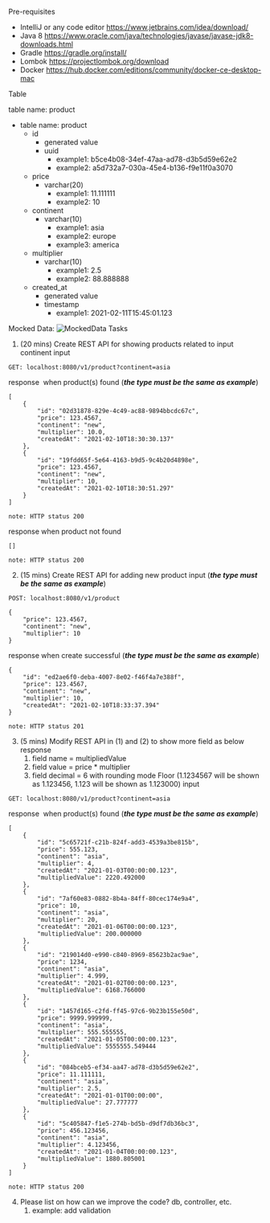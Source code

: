 Pre-requisites
- IntelliJ or any code editor https://www.jetbrains.com/idea/download/ 
- Java 8 https://www.oracle.com/java/technologies/javase/javase-jdk8-downloads.html
- Gradle https://gradle.org/install/ 
- Lombok https://projectlombok.org/download
- Docker https://hub.docker.com/editions/community/docker-ce-desktop-mac

Table

table name: product
- table name: product
	- id
		- generated value
		- uuid
			- example1: b5ce4b08-34ef-47aa-ad78-d3b5d59e62e2
			- example2: a5d732a7-030a-45e4-b136-f9e11f0a3070
	- price
		- varchar(20)
			- example1: 11.111111
			- example2: 10
	- continent
		- varchar(10)
			- example1: asia
			- example2: europe
			- example3: america
	- multiplier
		- varchar(10)
			- example1: 2.5
			- example2: 88.888888
	- created_at
		- generated value
		- timestamp
			- example1: 2021-02-11T15:45:01.123

Mocked Data:
![MockedData](https://github.com/scottbright/alpha-exam/blob/main/image/image.png?raw=true)
Tasks

1. (20 mins) Create REST API for showing products related to input continent 
input
```
GET: localhost:8080/v1/product?continent=asia
```
response  when product(s) found (***the type must be the same as example***)
```
[
    {
        "id": "02d31878-829e-4c49-ac88-9894bbcdc67c",
        "price": 123.4567,
        "continent": "new",
        "multiplier": 10.0,
        "createdAt": "2021-02-10T18:30:30.137"
    },
    {
        "id": "19fdd65f-5e64-4163-b9d5-9c4b20d4898e",
        "price": 123.4567,
        "continent": "new",
        "multiplier": 10,
        "createdAt": "2021-02-10T18:30:51.297"
    }
]

note: HTTP status 200
```
response when product not found
```
[]

note: HTTP status 200
```

2. (15 mins) Create REST API for adding new product
input (***the type must be the same as example***)
```
POST: localhost:8080/v1/product

{
    "price": 123.4567,
    "continent": "new",
    "multiplier": 10
}
```
response when create successful (***the type must be the same as example***)
```
{
    "id": "ed2ae6f0-deba-4007-8e02-f46f4a7e388f",
    "price": 123.4567,
    "continent": "new",
    "multiplier": 10,
    "createdAt": "2021-02-10T18:33:37.394"
}

note: HTTP status 201
```

3. (5 mins) Modify REST API in (1) and (2) to show more field as below response
	1. field name = multipliedValue
	2. field value = price * multiplier
	3. field decimal = 6 with rounding mode Floor (1.1234567 will be shown as 1.123456, 1.123 will be shown as 1.123000)
input
```
GET: localhost:8080/v1/product?continent=asia
```
response  when product(s) found (***the type must be the same as example***)
```
[
    {
        "id": "5c65721f-c21b-824f-add3-4539a3be815b",
        "price": 555.123,
        "continent": "asia",
        "multiplier": 4,
        "createdAt": "2021-01-03T00:00:00.123",
        "multipliedValue": 2220.492000
    },
    {
        "id": "7af60e83-0882-8b4a-84ff-80cec174e9a4",
        "price": 10,
        "continent": "asia",
        "multiplier": 20,
        "createdAt": "2021-01-06T00:00:00.123",
        "multipliedValue": 200.000000
    },
    {
        "id": "219014d0-e990-c840-8969-85623b2ac9ae",
        "price": 1234,
        "continent": "asia",
        "multiplier": 4.999,
        "createdAt": "2021-01-02T00:00:00.123",
        "multipliedValue": 6168.766000
    },
    {
        "id": "1457d165-c2fd-ff45-97c6-9b23b155e50d",
        "price": 9999.999999,
        "continent": "asia",
        "multiplier": 555.555555,
        "createdAt": "2021-01-05T00:00:00.123",
        "multipliedValue": 5555555.549444
    },
    {
        "id": "084bceb5-ef34-aa47-ad78-d3b5d59e62e2",
        "price": 11.111111,
        "continent": "asia",
        "multiplier": 2.5,
        "createdAt": "2021-01-01T00:00:00",
        "multipliedValue": 27.777777
    },
    {
        "id": "5c405847-f1e5-274b-bd5b-d9df7db36bc3",
        "price": 456.123456,
        "continent": "asia",
        "multiplier": 4.123456,
        "createdAt": "2021-01-04T00:00:00.123",
        "multipliedValue": 1880.805001
    }
]

note: HTTP status 200
```
4. Please list on how can we improve the code? db, controller, etc. 
	1. example: add validation